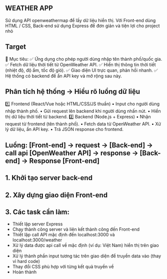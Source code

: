 ## WEATHER APP
Sử dụng API openweathermap để lấy dữ liệu hiển thị.
Với Front-end dùng HTML / CSS, Back-end sử dụng Express để đơn giản và tiện lợi cho project nhỏ

## Target
🎯 Mục tiêu:
✅ Ứng dụng cho phép người dùng nhập tên thành phố/quốc gia.
✅ Fetch dữ liệu thời tiết từ OpenWeather API.
✅ Hiển thị thông tin thời tiết (nhiệt độ, độ ẩm, tốc độ gió).
✅ Giao diện UI trực quan, phản hồi nhanh.
✅ Hệ thống có backend để ẩn API key và mở rộng sau này.

## Phân tích hệ thống -> Hiểu rõ luồng dữ liệu
1️⃣ Frontend (React/Vue hoặc HTML/CSS/JS thuần)
	•	Input cho người dùng nhập thành phố.
	•	Gửi request lên backend khi người dùng nhấn nút.
	•	Hiển thị dữ liệu thời tiết từ backend.
2️⃣ Backend (Node.js + Express)
	•	Nhận request từ frontend (tên thành phố).
	•	Fetch data từ OpenWeather API.
	•	Xử lý dữ liệu, ẩn API key.
	•	Trả JSON response cho frontend.
## Luồng: [Front-end] -> request -> [Back-end] -> call api [OpenWeather API] -> response -> [Back-end] -> Response [Front-end]

## 1. Khởi tạo server back-end
## 2. Xây dựng giao diện Front-end
## 3. Các task cần làm:
- Thiết lập server Express
- Chạy thành công server và liên kết thành công đến Front-end
- Thiết lập call API mặc định đến localhost:3000 và localhost:3000/weather
- Xử lý data được api call về mặc định (ví dụ: Việt Nam) hiển thị trên giao diện
- Xử lý thành phần input tương tác trên giao diện để truyền data vào (thay vì hard code)
- Thay đổi CSS phù hợp với từng kết quả truyền về
- Hoàn thành